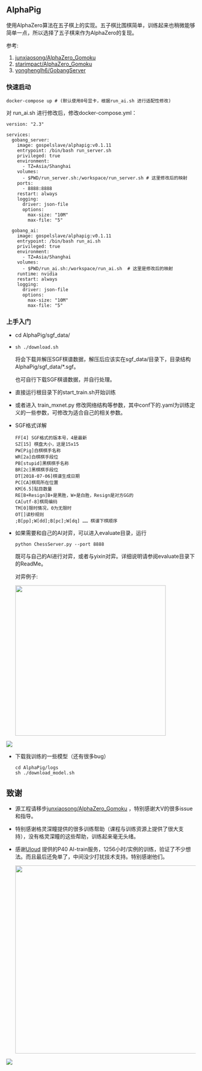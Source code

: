 ## AlphaPig
使用AlphaZero算法在五子棋上的实现。五子棋比围棋简单，训练起来也稍微能够简单一点，所以选择了五子棋来作为AlphaZero的复现。

参考:
1. [junxiaosong/AlphaZero_Gomoku](https://github.com/junxiaosong/AlphaZero_Gomoku)
2. [starimpact/AlphaZero_Gomoku](https://github.com/starimpact/AlphaZero_Gomoku)
3. [yonghenglh6/GobangServer](https://github.com/yonghenglh6/GobangServer)


### 快速启动

```（确保本机安装docker/nvidia-docker）
docker-compose up # (默认使用0号显卡，根据run_ai.sh 进行适配性修改)
```

对 run_ai.sh 进行修改后，修改docker-compose.yml：

```
version: "2.3"

services:
  gobang_server:
    image: gospelslave/alphapig:v0.1.11
    entrypoint: /bin/bash run_server.sh
    privileged: true
    environment:
      - TZ=Asia/Shanghai
    volumes:
      - $PWD/run_server.sh:/workspace/run_server.sh # 这里修改后的映射
    ports:
      - 8888:8888
    restart: always
    logging:
      driver: json-file
      options:
        max-size: "10M"
        max-file: "5"

  gobang_ai:
    image: gospelslave/alphapig:v0.1.11
    entrypoint: /bin/bash run_ai.sh
    privileged: true
    environment:
      - TZ=Asia/Shanghai
    volumes:
      - $PWD/run_ai.sh:/workspace/run_ai.sh  # 这里是修改后的映射
    runtime: nvidia
    restart: always
    logging:
      driver: json-file
      options:
        max-size: "10M"
        max-file: "5"
```

### 上手入门
+ cd AlphaPig/sgf_data/

+ ```
  sh ./download.sh 
  ```

  将会下载并解压SGF棋谱数据，解压后应该实在sgf_data/目录下，目录结构AlphaPig/sgf_data/*.sgf。

  也可自行下载SGF棋谱数据，并自行处理。

+ 直接运行根目录下的start_train.sh开始训练

+ 或者进入 train_mxnet.py 修改网络结构等参数，其中conf下的.yaml为训练定义的一些参数，可修改为适合自己的相关参数。

+ SGF格式详解

  ```
  FF[4] SGF格式的版本号，4是最新
  SZ[15] 棋盘大小，这是15x15 
  PW[Pig]白棋棋手名称
  WR[2a]白棋棋手段位
  PB[stupid]黑棋棋手名称
  BR[2c]黑棋棋手段位
  DT[2018-07-06]棋谱生成日期
  PC[CA]棋局所在位置
  KM[6.5]贴目数量
  RE[B+Resign]B+是黑胜，W+是白胜，Resign是对方GG的
  CA[utf-8]棋局编码
  TM[0]限时情况，0为无限时
  OT[]读秒规则
  ;B[pp];W[dd];B[pc];W[dq] …… 棋谱下棋顺序
  ```

  

+ 如果需要和自己的AI对弈，可以进入evaluate目录，运行

  ```
  python ChessServer.py --port 8888
  ```

  既可与自己的AI进行对弈，或者与yixin对弈。详细说明请参阅evaluate目录下的ReadMe。

  对弈例子:

  <img src="https://raw.githubusercontent.com/anxingle/Exam/master/pic/alphaPig/test.jpg" height="400px" />

<img src="https://raw.githubusercontent.com/anxingle/anxingle.github.io/master/public/img/ML/test.jpg" />

+ 下载我训练的一些模型（还有很多bug）

  ```
  cd AlphaPig/logs
  sh ./download_model.sh 
  ```

## 致谢

+ 源工程请移步[junxiaosong/AlphaZero_Gomoku](https://github.com/junxiaosong/AlphaZero_Gomoku) ，特别感谢大V的很多issue和指导。

+ 特别感谢格灵深瞳提供的很多训练帮助（课程与训练资源上提供了很大支持），没有格灵深瞳的这些帮助，训练起来毫无头绪。

+ 感谢[Uloud](https://www.ucloud.cn/) 提供的P40 AI-train服务，1256小时/实例的训练，验证了不少想法。而且最后还免单了，中间没少打扰技术支持。特别感谢他们。

  <img src="https://raw.githubusercontent.com/anxingle/Exam/master/pic/alphaPig/test2.jpg" width="500px">
 <img src="https://raw.githubusercontent.com/anxingle/anxingle.github.io/master/public/img/ML/test2.jpg">

